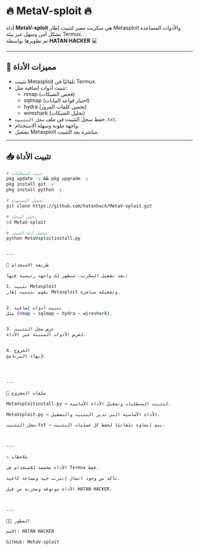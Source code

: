 # 🔥 MetaV-sploit 🔥

أداة **MetaV-sploit** هي سكربت مميز لتثبيت إطار Metasploit والأدوات المساعدة بشكل آمن وسهل عبر بيئة Termux.  
تم تطويرها بواسطة **HATAN HACKER** 💻

---

## 📌 مميزات الأداة
- تثبيت Metasploit تلقائيًا في Termux.
- تثبيت أدوات إضافية مثل:
  - nmap (فحص الشبكات)
  - sqlmap (اختبار قواعد البيانات)
  - hydra (تخمين كلمات المرور)
  - wireshark (تحليل الشبكات)
- حفظ سجل التثبيت في ملف `سجل_التثبيت.txt`.
- واجهة ملونة وسهلة الاستخدام.
- تشغيل Metasploit مباشرة بعد التثبيت.

---

## 📥 تثبيت الأداة

```bash
# تثبيت المتطلبات
pkg update -y && pkg upgrade -y
pkg install git -y
pkg install python -y

# تحميل المستودع
git clone https://github.com/hatanhack/MetaV-sploit.git

# دخول المجلد
cd MetaV-sploit

# تشغيل أداة التثبيت
python MetaVsploitinstall.py


---

🚀 طريقة الاستخدام

بعد تشغيل السكربت، ستظهر لك واجهة رئيسية فيها:

1. تثبيت Metasploit
يقوم بتثبيت إطار Metasploit وتشغيله مباشرة.


2. تثبيت أدوات إضافية
مثل (nmap – sqlmap – hydra – wireshark).


3. عرض سجل التثبيت
لعرض الأدوات المثبتة عبر الأداة.


4. الخروج
لإنهاء البرنامج.




---

📂 ملفات المشروع

MetaVsploitinstall.py → لتثبيت المتطلبات وتشغيل الأداة الأساسية.

MetaVsploit.py → الأداة الأساسية التي تدير التثبيت والتشغيل.

سجل_التثبيت.txt → يتم إنشاؤه تلقائيًا لحفظ كل عمليات التثبيت.



---

⚠️ ملاحظات

الأداة مخصصة للاستخدام في Termux فقط.

تأكد من وجود اتصال إنترنت جيد ومساحة كافية.

الأداة موثوقة ومجربة من قبل HATAN HACKER.



---

👨‍💻 المطور

الاسم: HATAN HACKER

GitHub: MetaV-sploit

